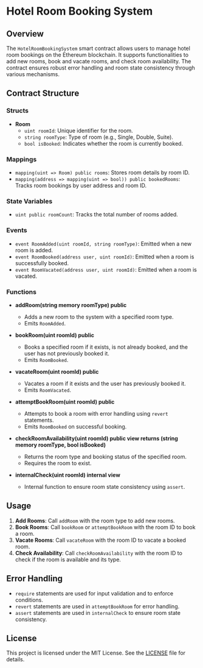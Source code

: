 # Hotel Room Booking System

## Overview

The `HotelRoomBookingSystem` smart contract allows users to manage hotel room bookings on the Ethereum blockchain. It supports functionalities to add new rooms, book and vacate rooms, and check room availability. The contract ensures robust error handling and room state consistency through various mechanisms.

## Contract Structure

### Structs

- **Room**
  - `uint roomId`: Unique identifier for the room.
  - `string roomType`: Type of room (e.g., Single, Double, Suite).
  - `bool isBooked`: Indicates whether the room is currently booked.

### Mappings

- `mapping(uint => Room) public rooms`: Stores room details by room ID.
- `mapping(address => mapping(uint => bool)) public bookedRooms`: Tracks room bookings by user address and room ID.

### State Variables

- `uint public roomCount`: Tracks the total number of rooms added.

### Events

- `event RoomAdded(uint roomId, string roomType)`: Emitted when a new room is added.
- `event RoomBooked(address user, uint roomId)`: Emitted when a room is successfully booked.
- `event RoomVacated(address user, uint roomId)`: Emitted when a room is vacated.

### Functions

- **addRoom(string memory roomType) public**
  - Adds a new room to the system with a specified room type.
  - Emits `RoomAdded`.

- **bookRoom(uint roomId) public**
  - Books a specified room if it exists, is not already booked, and the user has not previously booked it.
  - Emits `RoomBooked`.

- **vacateRoom(uint roomId) public**
  - Vacates a room if it exists and the user has previously booked it.
  - Emits `RoomVacated`.

- **attemptBookRoom(uint roomId) public**
  - Attempts to book a room with error handling using `revert` statements.
  - Emits `RoomBooked` on successful booking.

- **checkRoomAvailability(uint roomId) public view returns (string memory roomType, bool isBooked)**
  - Returns the room type and booking status of the specified room.
  - Requires the room to exist.

- **internalCheck(uint roomId) internal view**
  - Internal function to ensure room state consistency using `assert`.

## Usage

1. **Add Rooms**: Call `addRoom` with the room type to add new rooms.
2. **Book Rooms**: Call `bookRoom` or `attemptBookRoom` with the room ID to book a room.
3. **Vacate Rooms**: Call `vacateRoom` with the room ID to vacate a booked room.
4. **Check Availability**: Call `checkRoomAvailability` with the room ID to check if the room is available and its type.

## Error Handling

- `require` statements are used for input validation and to enforce conditions.
- `revert` statements are used in `attemptBookRoom` for error handling.
- `assert` statements are used in `internalCheck` to ensure room state consistency.

## License

This project is licensed under the MIT License. See the [LICENSE](LICENSE) file for details.



